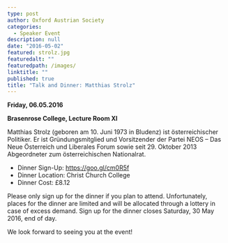 ```yaml
---
type: post
author: Oxford Austrian Society
categories:
  - Speaker Event
description: null
date: "2016-05-02"
featured: strolz.jpg
featuredalt: ""
featuredpath: /images/
linktitle: ""
published: true
title: "Talk and Dinner: Matthias Strolz"
---
```

**Friday, 06.05.2016**

**Brasenrose College, Lecture Room XI**

Matthias Strolz (geboren am 10. Juni 1973 in Bludenz) ist österreichischer Politiker. Er ist Gründungsmitglied und Vorsitzender der Partei NEOS – Das Neue Österreich und Liberales Forum sowie seit 29. Oktober 2013 Abgeordneter zum österreichischen Nationalrat.

- Dinner Sign-Up: https://goo.gl/cm0R5f
- Dinner Location: Christ Church College
- Dinner Cost: £8.12


Please only sign up for the dinner if you plan to attend. Unfortunately, places for the dinner are limited and will be allocated through a lottery in case of excess demand. Sign up for the dinner closes Saturday, 30 May 2016, end of day.

We look forward to seeing you at the event!
